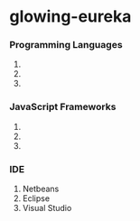 # glowing-eureka

### Programming Languages
1. 
2. 
3. 

### JavaScript Frameworks
1. 
2. 
3. 

### IDE
1. Netbeans
2. Eclipse
3. Visual Studio